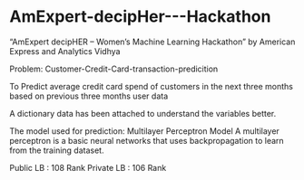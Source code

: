 # AmExpert-decipHer---Hackathon
“AmExpert decipHER – Women’s Machine Learning Hackathon” by American Express and Analytics Vidhya

Problem: Customer-Credit-Card-transaction-predicition

To Predict average credit card spend of customers in the next three months based on previous three months user data

A dictionary data has been attached to understand the variables better. 

The model used for prediction:
Multilayer Perceptron Model
A multilayer perceptron is a basic neural networks that uses backpropagation to learn from the training dataset. 

Public LB : 108 Rank 
Private LB : 106 Rank
